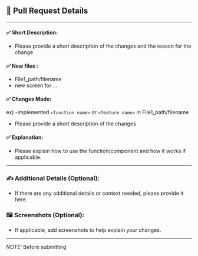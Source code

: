 ## 📝 Pull Request Details
---
#### ✅ Short Description:
- Please provide a short description of the changes and the reason for the change

#### ✅ New files :
- File1_path/filename
- new screen for ...


#### ✅ Changes Made:
ex) -implemented ```<function name>``` or ```<feature name>``` in File1_path/filename
- Please provide a short description of the changes

#### ✅ Explanation:
- Please explain how to use the function/component and how it works if applicable.

---

### ✍️ Additional Details (Optional):
- If there are any additional details or context needed, please provide it here.

### 🖼️ Screenshots (Optional):
- If applicable, add screenshots to help explain your changes.

---

*NOTE:* Before submitting
